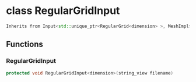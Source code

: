 # class RegularGridInput


```cpp
Inherits from Input<std::unique_ptr<RegularGrid<dimension> >, MeshImpl>
```



## Functions

### RegularGridInput

```cpp
protected void RegularGridInput<dimension>(string_view filename)
```




